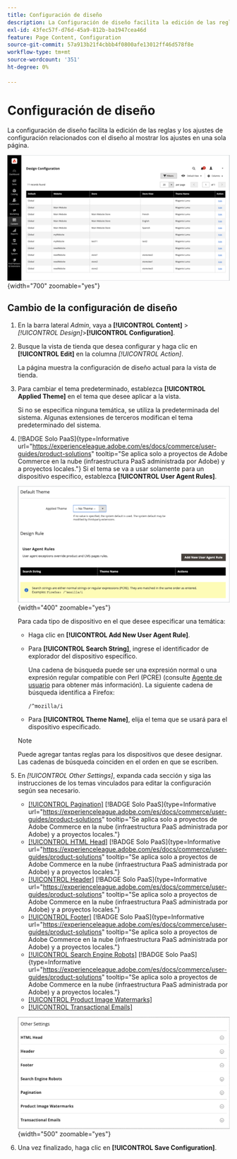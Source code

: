 ```yaml
---
title: Configuración de diseño
description: La Configuración de diseño facilita la edición de las reglas y los ajustes de configuración relacionados con el diseño al mostrar los ajustes en una sola página.
exl-id: 43fec57f-d76d-45a9-812b-ba1947cea46d
feature: Page Content, Configuration
source-git-commit: 57a913b21f4cbbb4f0800afe13012ff46d578f8e
workflow-type: tm+mt
source-wordcount: '351'
ht-degree: 0%

---
```


# Configuración de diseño

La configuración de diseño facilita la edición de las reglas y los ajustes de configuración relacionados con el diseño al mostrar los ajustes en una sola página.

![Página de configuración de diseño](./assets/configuration.png){width="700" zoomable="yes"}

## Cambio de la configuración de diseño

1. En la barra lateral _Admin_, vaya a **[!UICONTROL Content]** > _[!UICONTROL Design]_>**[!UICONTROL Configuration]**.

1. Busque la vista de tienda que desea configurar y haga clic en **[!UICONTROL Edit]** en la columna _[!UICONTROL Action]_.

   La página muestra la configuración de diseño actual para la vista de tienda.

1. Para cambiar el tema predeterminado, establezca **[!UICONTROL Applied Theme]** en el tema que desee aplicar a la vista.

   Si no se especifica ninguna temática, se utiliza la predeterminada del sistema. Algunas extensiones de terceros modifican el tema predeterminado del sistema.

1. [!BADGE Solo PaaS]{type=Informative url="https://experienceleague.adobe.com/es/docs/commerce/user-guides/product-solutions" tooltip="Se aplica solo a proyectos de Adobe Commerce en la nube (infraestructura PaaS administrada por Adobe) y a proyectos locales."} Si el tema se va a usar solamente para un dispositivo específico, establezca **[!UICONTROL User Agent Rules]**.

   ![Reglas de usuario-agente](./assets/configuration-user-agent-rules.png){width="400" zoomable="yes"}

   Para cada tipo de dispositivo en el que desee especificar una temática:

   - Haga clic en **[!UICONTROL Add New User Agent Rule]**.

   - Para **[!UICONTROL Search String]**, ingrese el identificador de explorador del dispositivo específico.

     Una cadena de búsqueda puede ser una expresión normal o una expresión regular compatible con Perl (PCRE) (consulte [Agente de usuario](https://en.wikipedia.org/wiki/User_agent) para obtener más información). La siguiente cadena de búsqueda identifica a Firefox:

         /^mozilla/i
     
   - Para **[!UICONTROL Theme Name]**, elija el tema que se usará para el dispositivo especificado.

   >[!NOTE]
   >
   >Puede agregar tantas reglas para los dispositivos que desee designar. Las cadenas de búsqueda coinciden en el orden en que se escriben.

1. En _[!UICONTROL Other Settings]_, expanda cada sección y siga las instrucciones de los temas vinculados para editar la configuración según sea necesario.

   - [[!UICONTROL Pagination]](../catalog/navigation-product-listings.md#pagination-controls) [!BADGE Solo PaaS]{type=Informative url="https://experienceleague.adobe.com/es/docs/commerce/user-guides/product-solutions" tooltip="Se aplica solo a proyectos de Adobe Commerce en la nube (infraestructura PaaS administrada por Adobe) y a proyectos locales."}
   - [[!UICONTROL HTML Head]](page-setup.md#html-head) [!BADGE Solo PaaS]{type=Informative url="https://experienceleague.adobe.com/es/docs/commerce/user-guides/product-solutions" tooltip="Se aplica solo a proyectos de Adobe Commerce en la nube (infraestructura PaaS administrada por Adobe) y a proyectos locales."}
   - [[!UICONTROL Header]](page-setup.md#header) [!BADGE Solo PaaS]{type=Informative url="https://experienceleague.adobe.com/es/docs/commerce/user-guides/product-solutions" tooltip="Se aplica solo a proyectos de Adobe Commerce en la nube (infraestructura PaaS administrada por Adobe) y a proyectos locales."}
   - [[!UICONTROL Footer]](page-setup.md#footer) [!BADGE Solo PaaS]{type=Informative url="https://experienceleague.adobe.com/es/docs/commerce/user-guides/product-solutions" tooltip="Se aplica solo a proyectos de Adobe Commerce en la nube (infraestructura PaaS administrada por Adobe) y a proyectos locales."}
   - [[!UICONTROL Search Engine Robots]](../merchandising-promotions/seo-overview.md#search-engine-robots) [!BADGE Solo PaaS]{type=Informative url="https://experienceleague.adobe.com/es/docs/commerce/user-guides/product-solutions" tooltip="Se aplica solo a proyectos de Adobe Commerce en la nube (infraestructura PaaS administrada por Adobe) y a proyectos locales."}
   - [[!UICONTROL Product Image Watermarks]](../catalog/product-image.md#watermarks)
   - [[!UICONTROL Transactional Emails]](../systems/email-templates.md#configure-email-templates)

   ![Otras configuraciones que afectan al diseño](./assets/configuration-other-settings.png){width="500" zoomable="yes"}

1. Una vez finalizado, haga clic en **[!UICONTROL Save Configuration]**.
